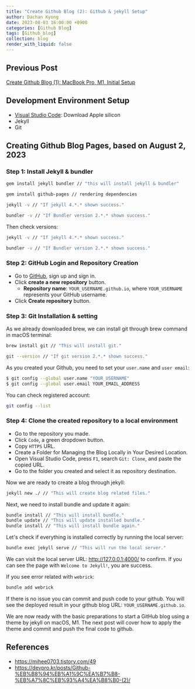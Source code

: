 ```yaml
---
title: "Create Github Blog (2): Github & jekyll Setup"
author: Dachan Kyong
date: 2023-08-03 16:00:00 +0900
categories: [Github Blog]
tags: [Github_blog]
collection: blog
render_with_liquid: false
---
```


## **Previous Post**
[Create Github Blog (1): MacBook Pro, M1, Initial Setup](http://127.0.0.1:4000/posts/creating-blog-1/)

## **Development Environment Setup**
- [Visual Studio Code](https://code.visualstudio.com/download): Download Apple silicon
- Jekyll
- Git


## **Creating Github Blog Pages**, based on August 2, 2023

### **Step 1**: Install Jekyll & bundler

```bash
gem install jekyll bundler // "this will install jekyll & bundler"

gem install github-pages // rendering dependencies

jekyll -v // "If jekyll 4.*.* shown success."

bundler -v // "If Bundler version 2.*.* shown success."
```

Then check versions:
```bash
jekyll -v // "If jekyll 4.*.* shown success."

bundler -v // "If Bundler version 2.*.* shown success."
```

### **Step 2**: GitHub Login and Repository Creation
- Go to [GitHub](https://github.com/), sign up and sign in. 
- Click **create a new repository** button.
    + **Repository name**: `YOUR_USERNAME.github.io`, where `YOUR_USERNAME` represents your GitHub username.
- Click **Create repository** button.

### **Step 3**: Git Installation & setting
As we already downloaded brew, we can install git through brew command in macOS terminal:
```bash
brew install git // "This will install git."

git --version // "If git version 2.*.* shown success."
```

As you created your Github, you need to set your `user.name` and `user email`:
```bash
$ git config --global user.name "YOUR_USERNAME"
$ git config --global user.email YOUR_EMAIL_ADDRESS
```
You can check registered account:
```bash
git config --list
```


### **Step 4**: Clone the created repository to a local environment
- Go to the repository you made.
- Click `Code`, a green dropdown button.
- Copy `HTTPS` URL.
- Create a Folder for Managing the Blog Locally in Your Desired Location.
- Open Visual Studio Code, press `F1`, search `Git: Clone`, and paste the copied URL.
- Go to the folder you created and select it as repository destination.

Now we are ready to create a blog through jekyll:
```bash
jekyll new ./ // "This will create blog related files."
```
Next, we need to install bundle and update it again:
```bash
bundle install // "This will install bundle."
bundle update // "This will update installed bundle."
bundle install // "This will install bundle again."
```
Let's check if everything is installed correctly by running the local server:
```bash
bundle exec jekyll serve // "This will run the local server."
```
We can visit the local server URL: <http://127.0.0.1:4000/> to confirm. If you can see the page with `Welcome to Jekyll!`, you are success.

If you see error related with `webrick`:
```bash
bundle add webrick
```

If there is no issue you can commit and push code to your github. You will see the deployed result in your github blog URL: `YOUR_USERNAME.github.io`.


We are now ready with the basic preparations to start a GitHub blog using a theme by jekyll on macOS, M1. The next post will cover how to apply the theme and commit and push the final code to github.

## References
- <https://mihee0703.tistory.com/49>
- <https://devpro.kr/posts/Github-%EB%B8%94%EB%A1%9C%EA%B7%B8-%EB%A7%8C%EB%93%A4%EA%B8%B0-(2)/>